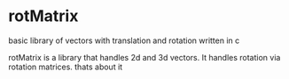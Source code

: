 # rotMatrix
basic library of vectors with translation and rotation written in c

rotMatrix is a library that handles 2d and 3d vectors. It handles rotation via rotation matrices. thats about it
